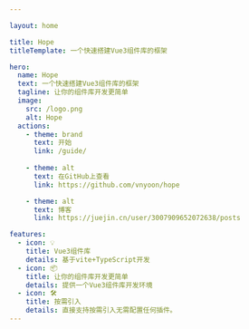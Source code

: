 ```yaml
---

layout: home

title: Hope
titleTemplate: 一个快速搭建Vue3组件库的框架

hero:
  name: Hope
  text: 一个快速搭建Vue3组件库的框架
  tagline: 让你的组件库开发更简单
  image: 
    src: /logo.png
    alt: Hope
  actions:
    - theme: brand
      text: 开始
      link: /guide/
    
    - theme: alt
      text: 在GitHub上查看
      link: https://github.com/vnyoon/hope

    - theme: alt
      text: 博客
      link: https://juejin.cn/user/3007909652072638/posts

features:
  - icon: 💡
    title: Vue3组件库
    details: 基于vite+TypeScript开发
  - icon: 📦
    title: 让你的组件库开发更简单
    details: 提供一个Vue3组件库开发环境
  - icon: 🛠️
    title: 按需引入
    details: 直接支持按需引入无需配置任何插件。
---
```


<!-- # hoped-ui is coming！！！ -->